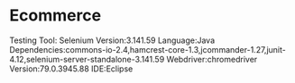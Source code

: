 # Ecommerce

Testing Tool: Selenium 
Version:3.141.59
Language:Java
Dependencies:commons-io-2.4,hamcrest-core-1.3,jcommander-1.27,junit-4.12,selenium-server-standalone-3.141.59
Webdriver:chromedriver
Version:79.0.3945.88 
IDE:Eclipse

